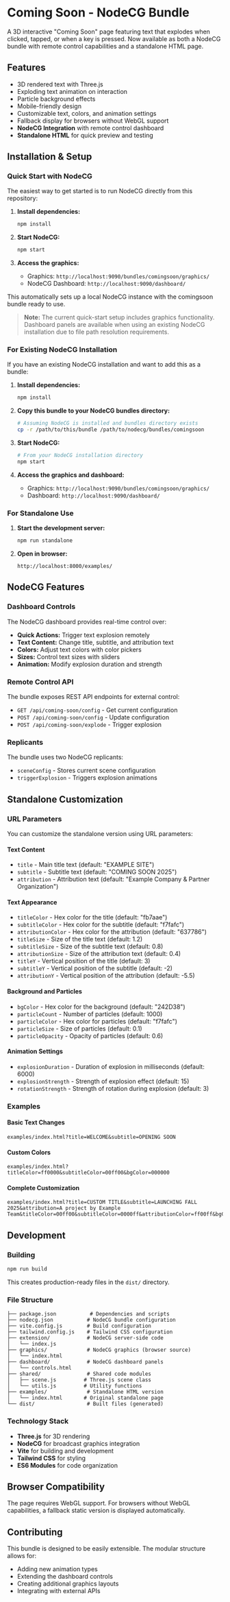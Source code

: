 # Coming Soon - NodeCG Bundle

A 3D interactive "Coming Soon" page featuring text that explodes when clicked, tapped, or when a key is pressed. Now available as both a NodeCG bundle with remote control capabilities and a standalone HTML page.

## Features

- 3D rendered text with Three.js
- Exploding text animation on interaction
- Particle background effects
- Mobile-friendly design
- Customizable text, colors, and animation settings
- Fallback display for browsers without WebGL support
- **NodeCG Integration** with remote control dashboard
- **Standalone HTML** for quick preview and testing

## Installation & Setup

### Quick Start with NodeCG

The easiest way to get started is to run NodeCG directly from this repository:

1. **Install dependencies:**
   ```bash
   npm install
   ```

2. **Start NodeCG:**
   ```bash
   npm start
   ```

3. **Access the graphics:**
   - Graphics: `http://localhost:9090/bundles/comingsoon/graphics/`
   - NodeCG Dashboard: `http://localhost:9090/dashboard/`

This automatically sets up a local NodeCG instance with the comingsoon bundle ready to use.

> **Note:** The current quick-start setup includes graphics functionality. Dashboard panels are available when using an existing NodeCG installation due to file path resolution requirements.

### For Existing NodeCG Installation

If you have an existing NodeCG installation and want to add this as a bundle:

1. **Install dependencies:**
   ```bash
   npm install
   ```

2. **Copy this bundle to your NodeCG bundles directory:**
   ```bash
   # Assuming NodeCG is installed and bundles directory exists
   cp -r /path/to/this/bundle /path/to/nodecg/bundles/comingsoon
   ```

3. **Start NodeCG:**
   ```bash
   # From your NodeCG installation directory
   npm start
   ```

4. **Access the graphics and dashboard:**
   - Graphics: `http://localhost:9090/bundles/comingsoon/graphics/`
   - Dashboard: `http://localhost:9090/dashboard/`

### For Standalone Use

1. **Start the development server:**
   ```bash
   npm run standalone
   ```

2. **Open in browser:**
   ```
   http://localhost:8000/examples/
   ```

## NodeCG Features

### Dashboard Controls

The NodeCG dashboard provides real-time control over:

- **Quick Actions:** Trigger text explosion remotely
- **Text Content:** Change title, subtitle, and attribution text
- **Colors:** Adjust text colors with color pickers
- **Sizes:** Control text sizes with sliders
- **Animation:** Modify explosion duration and strength

### Remote Control API

The bundle exposes REST API endpoints for external control:

- `GET /api/coming-soon/config` - Get current configuration
- `POST /api/coming-soon/config` - Update configuration
- `POST /api/coming-soon/explode` - Trigger explosion

### Replicants

The bundle uses two NodeCG replicants:

- `sceneConfig` - Stores current scene configuration
- `triggerExplosion` - Triggers explosion animations

## Standalone Customization

### URL Parameters

You can customize the standalone version using URL parameters:

#### Text Content

- `title` - Main title text (default: "EXAMPLE SITE")
- `subtitle` - Subtitle text (default: "COMING SOON 2025")
- `attribution` - Attribution text (default: "Example Company & Partner Organization")

#### Text Appearance

- `titleColor` - Hex color for the title (default: "fb7aae")
- `subtitleColor` - Hex color for the subtitle (default: "f7fafc")
- `attributionColor` - Hex color for the attribution (default: "637786")
- `titleSize` - Size of the title text (default: 1.2)
- `subtitleSize` - Size of the subtitle text (default: 0.8)
- `attributionSize` - Size of the attribution text (default: 0.4)
- `titleY` - Vertical position of the title (default: 3)
- `subtitleY` - Vertical position of the subtitle (default: -2)
- `attributionY` - Vertical position of the attribution (default: -5.5)

#### Background and Particles

- `bgColor` - Hex color for the background (default: "242D38")
- `particleCount` - Number of particles (default: 1000)
- `particleColor` - Hex color for particles (default: "f7fafc")
- `particleSize` - Size of particles (default: 0.1)
- `particleOpacity` - Opacity of particles (default: 0.6)

#### Animation Settings

- `explosionDuration` - Duration of explosion in milliseconds (default: 6000)
- `explosionStrength` - Strength of explosion effect (default: 15)
- `rotationStrength` - Strength of rotation during explosion (default: 3)

### Examples

#### Basic Text Changes

```
examples/index.html?title=WELCOME&subtitle=OPENING SOON
```

#### Custom Colors

```
examples/index.html?titleColor=ff0000&subtitleColor=00ff00&bgColor=000000
```

#### Complete Customization

```
examples/index.html?title=CUSTOM TITLE&subtitle=LAUNCHING FALL 2025&attribution=A project by Example Team&titleColor=00ff00&subtitleColor=0000ff&attributionColor=ff00ff&bgColor=111111&titleSize=1.5&subtitleSize=0.9&attributionSize=0.5&titleY=4&subtitleY=-1&attributionY=-6&particleCount=2000&particleColor=00ffff&particleSize=0.15&explosionStrength=20&explosionDuration=5000&rotationStrength=4
```

## Development

### Building

```bash
npm run build
```

This creates production-ready files in the `dist/` directory.

### File Structure

```
├── package.json           # Dependencies and scripts
├── nodecg.json           # NodeCG bundle configuration
├── vite.config.js        # Build configuration
├── tailwind.config.js    # Tailwind CSS configuration
├── extension/            # NodeCG server-side code
│   └── index.js
├── graphics/             # NodeCG graphics (browser source)
│   └── index.html
├── dashboard/            # NodeCG dashboard panels
│   └── controls.html
├── shared/               # Shared code modules
│   ├── scene.js         # Three.js scene class
│   └── utils.js         # Utility functions
├── examples/             # Standalone HTML version
│   └── index.html       # Original standalone page
└── dist/                 # Built files (generated)
```

### Technology Stack

- **Three.js** for 3D rendering
- **NodeCG** for broadcast graphics integration
- **Vite** for building and development
- **Tailwind CSS** for styling
- **ES6 Modules** for code organization

## Browser Compatibility

The page requires WebGL support. For browsers without WebGL capabilities, a fallback static version is displayed automatically.

## Contributing

This bundle is designed to be easily extensible. The modular structure allows for:

- Adding new animation types
- Extending the dashboard controls
- Creating additional graphics layouts
- Integrating with external APIs
